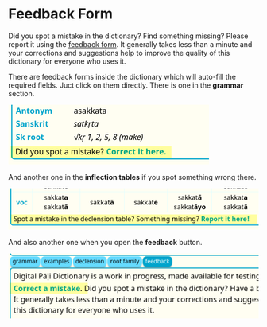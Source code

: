 # Feedback Form

Did you spot a mistake in the dictionary? Find something missing? Please report it using the [feedback form](https://docs.google.com/forms/d/e/1FAIpQLSf9boBe7k5tCwq7LdWgBHHGIPVc4ROO5yjVDo1X5LDAxkmGWQ/viewform?usp=pp_url&entry.1433863141=digitalpalidictionary.github.io). It generally takes less than a minute and your corrections and suggestions help to improve the quality of this dictionary for everyone who uses it.

There are feedback forms inside the dictionary which will auto-fill the required fields. Juct click on them directly. There is one in the **grammar** section.

![image](pics/feedback/grammar.png)

And another one in the **inflection tables** if you spot something wrong there. 

![image](pics/feedback/inflection.png)

And also another one when you open the **feedback** button.

![image](pics/feedback/feedback.png)


